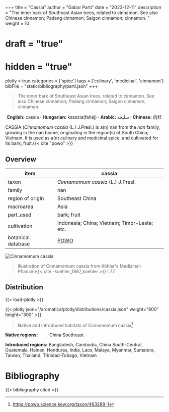 +++
title = "Cassia"
author = "Gabor Parti"
date = "2023-12-11"
description = "The inner bark of Southeast Asian trees, related to cinnamon. See also Chinese cinnamon; Padang cinnamon; Saigon cinnamon; cinnamon. "
weight = 10
# draft = "true"
# hidden = "true"
plotly = true
categories = ['spice']
tags = ['culinary', 'medicinal', 'cinnamon']
bibFile = "static/bibliography/parti.json"
+++

>The inner bark of Southeast Asian trees, related to cinnamon. See also Chinese cinnamon; Padang cinnamon; Saigon cinnamon; cinnamon.  [<i class="fab fa-wikipedia-w"></i>](https://en.wikipedia.org/wiki/Cinnamomum_cassia)



<center>

**English:** cassia · **Hungarian:** kasszia(fahéj) · **Arabic:** <span class="arabic-text" dir="rtl">سليخة</span> · **Chinese:** <span class="traditional-chinese-text">肉桂</span>

</center>

CASSIA (*Cinnamomum cassia* (L.) J.Presl.) is a(n) nan from the *nan* family, growing in the nan biome, originating in the region(s) of South China; Vietnam. It is used as a(n) culinary and medicinal spice, and cultivated for its bark; fruit.{{< cite "powo" >}}

## Overview

|       item       |                       cassia                      |
|------------------|---------------------------------------------------|
|       taxon      |         *Cinnamomum cassia* (L.) J.Presl.         |
|      family      |                        nan                        |
| region of origin |                  Southeast China                  |
|     macroarea    |                        Asia                       |
|     part_used    |                    bark; fruit                    |
|    cultivation   |    Indonesia; China; Vietnam; Timor-Leste; etc.   |
|botanical database|[POWO](https://powo.science.kew.org/taxon/463288-1)|

![Cinnamomum cassia](/images/illustrations/cassia.png?width=40rem "Illustration of Cinnamomum cassia from Köhler's Medizinal-Pflanzen")

>Illustration of Cinnamomum cassia from Köhler's Medizinal-Pflanzen{{< cite -koehler_1887_koehler >}} I 77.

## Distribution

{{< load-plotly >}}

{{< plotly json="/aromatica/plotly/distributions/cassia.json" weight="600" height="300" >}}

>Native and introduced habitats of Cinnamomum cassia[^powo]

[^powo]: https://powo.science.kew.org/taxon/463288-1

<p style="text-align:left;">

**Native regions:** &ensp; &ensp; &ensp; China Southeast

**Introduced regions:** Bangladesh, Cambodia, China South-Central, Guatemala, Hainan, Honduras, India, Laos, Malaya, Myanmar, Sumatera, Taiwan, Thailand, Trinidad-Tobago, Vietnam

</p>



# Bibliography

{{< bibliography cited >}}

